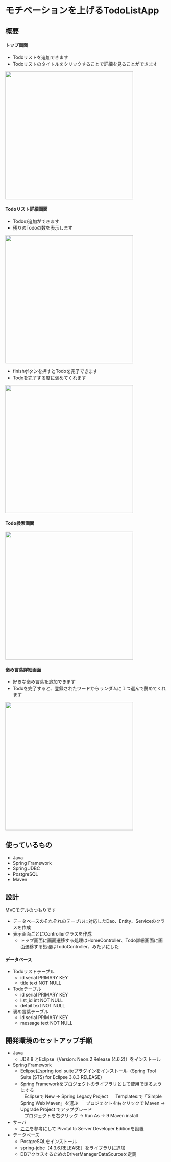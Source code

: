 モチベーションを上げるTodoListApp
====

## 概要
#### トップ画面
- Todoリストを追加できます
- Todoリストのタイトルをクリックすることで詳細を見ることができます  
<img src="https://github.com/utgwn/TodoListApp/blob/master/screenshot/screenshot1.png" width="400">

#### Todoリスト詳細画面
- Todoの追加ができます
- 残りのTodoの数を表示します  
<img src="https://github.com/utgwn/TodoListApp/blob/master/screenshot/screenshot3.png" width="400">

- finishボタンを押すとTodoを完了できます
- Todoを完了する度に褒めてくれます  
<img src="https://github.com/utgwn/TodoListApp/blob/master/screenshot/screenshot4.png" width="400">

#### Todo検索画面
<img src="https://github.com/utgwn/TodoListApp/blob/master/screenshot/screenshot5.png" width="400">

#### 褒め言葉詳細画面
- 好きな褒め言葉を追加できます
- Todoを完了すると、登録されたワードからランダムに１つ選んで褒めてくれます  
<img src="https://github.com/utgwn/TodoListApp/blob/master/screenshot/screenshot7.png" width="400">

## 使っているもの
- Java
- Spring Framework
- Spring JDBC
- PostgreSQL
- Maven

## 設計
MVCモデルのつもりです  
- データベースのそれぞれのテーブルに対応したDao、Entity、Serviceのクラスを作成
- 表示画面ごとにControllerクラスを作成
  - トップ画面に画面遷移する処理はHomeController、Todo詳細画面に画面遷移する処理はTodoController、みたいにした
  
#### データベース
- Todoリストテーブル
  - id serial PRIMARY KEY
  - title text NOT NULL
- Todoテーブル
  - id serial PRIMARY KEY
  - list_id int NOT NULL
  - detail text NOT NULL
- 褒め言葉テーブル
  - id serial PRIMARY KEY
  - message text NOT NULL

## 開発環境のセットアップ手順  
- Java
  - JDK 8 とEclipse（Version: Neon.2 Release (4.6.2)）をインストール
- Spring Framework
  - Eclipseにspring tool suiteプラグインをインストール（Spring Tool Suite (STS) for Eclipse 3.8.3 RELEASE）
  - Spring Frameworkをプロジェクトのライブラリとして使用できるようにする  
    Eclipseで New → Spring Legacy Project  
    Templates:で「Simple Spring Web Maven」を選ぶ  
    プロジェクトを右クリックで Maven → Upgrade Project でアップグレード  
    プロジェクトを右クリック → Run As → 9 Maven install
- サーバ
  - [ここ](http://qiita.com/park-jh/items/08bb2541943f92e1feb1 "springの再入門 - eclipseでスタート")を参考にして Pivotal tc Server Developer Editionを設置
- データベース
  - PostgreSQLをインストール
  - spring-jdbc（4.3.6.RELEASE）をライブラリに追加
  - DBアクセスするためのDriverManagerDataSourceを定義
